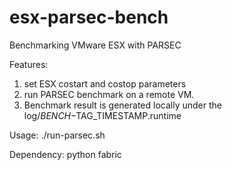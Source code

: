esx-parsec-bench
================

Benchmarking VMware ESX with PARSEC

Features:
1. set ESX costart and costop parameters 
2. run PARSEC benchmark on a remote VM.
3. Benchmark result is generated locally under the log/$BENCH-$TAG_TIMESTAMP.runtime

Usage:
./run-parsec.sh

Dependency:
python fabric
